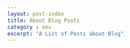 ```yaml
---
layout: post-index
title: About Blog Posts
category : env
excerpt: "A List of Posts about Blog"
---
```

